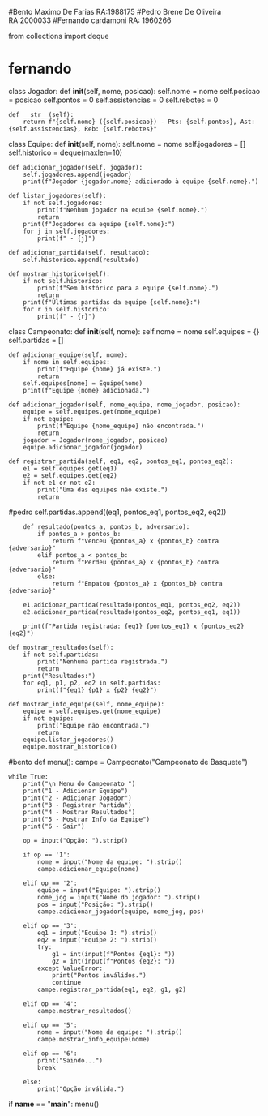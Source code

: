 #Bento Maximo De Farias RA:1988175
#Pedro Brene De Oliveira RA:2000033
#Fernando cardamoni RA: 1960266


from collections import deque
# fernando
class Jogador:
    def __init__(self, nome, posicao):
        self.nome = nome
        self.posicao = posicao
        self.pontos = 0
        self.assistencias = 0
        self.rebotes = 0

    def __str__(self):
        return f"{self.nome} ({self.posicao}) - Pts: {self.pontos}, Ast: {self.assistencias}, Reb: {self.rebotes}"

class Equipe:
    def __init__(self, nome):
        self.nome = nome
        self.jogadores = []
        self.historico = deque(maxlen=10)

    def adicionar_jogador(self, jogador):
        self.jogadores.append(jogador)
        print(f"Jogador {jogador.nome} adicionado à equipe {self.nome}.")

    def listar_jogadores(self):
        if not self.jogadores:
            print(f"Nenhum jogador na equipe {self.nome}.")
            return
        print(f"Jogadores da equipe {self.nome}:")
        for j in self.jogadores:
            print(f" - {j}")

    def adicionar_partida(self, resultado):
        self.historico.append(resultado)

    def mostrar_historico(self):
        if not self.historico:
            print(f"Sem histórico para a equipe {self.nome}.")
            return
        print(f"Últimas partidas da equipe {self.nome}:")
        for r in self.historico:
            print(f" - {r}")

class Campeonato:
    def __init__(self, nome):
        self.nome = nome
        self.equipes = {}
        self.partidas = []

    def adicionar_equipe(self, nome):
        if nome in self.equipes:
            print(f"Equipe {nome} já existe.")
            return
        self.equipes[nome] = Equipe(nome)
        print(f"Equipe {nome} adicionada.")

    def adicionar_jogador(self, nome_equipe, nome_jogador, posicao):
        equipe = self.equipes.get(nome_equipe)
        if not equipe:
            print(f"Equipe {nome_equipe} não encontrada.")
            return
        jogador = Jogador(nome_jogador, posicao)
        equipe.adicionar_jogador(jogador)

    def registrar_partida(self, eq1, eq2, pontos_eq1, pontos_eq2):
        e1 = self.equipes.get(eq1)
        e2 = self.equipes.get(eq2)
        if not e1 or not e2:
            print("Uma das equipes não existe.")
            return
#pedro
        self.partidas.append((eq1, pontos_eq1, pontos_eq2, eq2))

        def resultado(pontos_a, pontos_b, adversario):
            if pontos_a > pontos_b:
                return f"Venceu {pontos_a} x {pontos_b} contra {adversario}"
            elif pontos_a < pontos_b:
                return f"Perdeu {pontos_a} x {pontos_b} contra {adversario}"
            else:
                return f"Empatou {pontos_a} x {pontos_b} contra {adversario}"

        e1.adicionar_partida(resultado(pontos_eq1, pontos_eq2, eq2))
        e2.adicionar_partida(resultado(pontos_eq2, pontos_eq1, eq1))

        print(f"Partida registrada: {eq1} {pontos_eq1} x {pontos_eq2} {eq2}")

    def mostrar_resultados(self):
        if not self.partidas:
            print("Nenhuma partida registrada.")
            return
        print("Resultados:")
        for eq1, p1, p2, eq2 in self.partidas:
            print(f"{eq1} {p1} x {p2} {eq2}")

    def mostrar_info_equipe(self, nome_equipe):
        equipe = self.equipes.get(nome_equipe)
        if not equipe:
            print("Equipe não encontrada.")
            return
        equipe.listar_jogadores()
        equipe.mostrar_historico()
#bento
def menu():
    campe = Campeonato("Campeonato de Basquete")

    while True:
        print("\n Menu do Campeonato ")
        print("1 - Adicionar Equipe")
        print("2 - Adicionar Jogador")
        print("3 - Registrar Partida")
        print("4 - Mostrar Resultados")
        print("5 - Mostrar Info da Equipe")
        print("6 - Sair")

        op = input("Opção: ").strip()

        if op == '1':
            nome = input("Nome da equipe: ").strip()
            campe.adicionar_equipe(nome)

        elif op == '2':
            equipe = input("Equipe: ").strip()
            nome_jog = input("Nome do jogador: ").strip()
            pos = input("Posição: ").strip()
            campe.adicionar_jogador(equipe, nome_jog, pos)

        elif op == '3':
            eq1 = input("Equipe 1: ").strip()
            eq2 = input("Equipe 2: ").strip()
            try:
                g1 = int(input(f"Pontos {eq1}: "))
                g2 = int(input(f"Pontos {eq2}: "))
            except ValueError:
                print("Pontos inválidos.")
                continue
            campe.registrar_partida(eq1, eq2, g1, g2)

        elif op == '4':
            campe.mostrar_resultados()

        elif op == '5':
            nome = input("Nome da equipe: ").strip()
            campe.mostrar_info_equipe(nome)

        elif op == '6':
            print("Saindo...")
            break

        else:
            print("Opção inválida.")

if __name__ == "__main__":
    menu()
